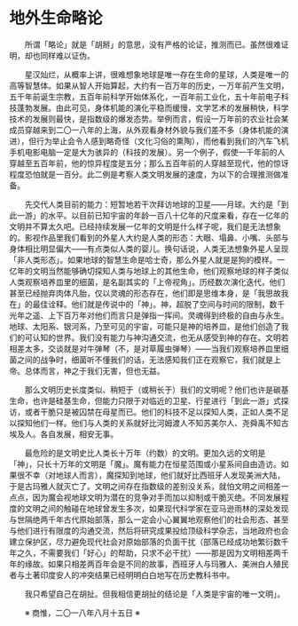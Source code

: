 # 地外生命略论

&emsp;&emsp;所谓「略论」就是「胡掰」的意思，没有严格的论证，推测而已。虽然很难证明，却也同样难以证伪。

&emsp;&emsp;星汉灿烂，从概率上讲，很难想象地球是唯一存在生命的星球，人类是唯一的高等智慧体。如果从智人开始算起，大约有一百万年的历史，一万年前产生文明，五千年前诞生宗教，五百年前科学开始体系化，一百年前工业化，五十年前电子科技蓬勃发展。由此可见，身体机能的演化平稳而缓慢，文学艺术的发展稍快，科学技术的发展则最快，是指数级的爆发态势。举例而言，假设一万年前的农业社会某成员穿越来到二〇一八年的上海，从外观看身材外貌与我们差不多（身体机能的演进），但行为举止会令人感到略奇怪（文化习俗的熏陶），而他看到我们的汽车飞机手机电影电脑一定是大为骇异的（科技的发展）。另一个例子，假使一千年前的人穿越至五百年前，他的惊异程度是五分；那么五百年前的人穿越至现代，他的惊讶程度恐怕就是一百分。此二例是考察人类文明发展的速度，为以下的合理推测做准备。

&emsp;&emsp;先交代人类目前的能力：短暂地若干次拜访地球的卫星——月球。大约是「到此一游」的水平。以目前已知宇宙的年龄一百八十亿年的尺度来看，存在一亿年的文明并不算太久吧。已经持续发展一亿年的文明是什么样子呢，我们是无法想象的。影视作品里我们看到的外星人大约是人类的形态：大眼、塌鼻、小嘴、头部与身体相比明显偏大——有点类似人类的婴儿。换句话说，人类无法想象外星人呈现「非人类形态」。如果地球的智慧生命是哈士奇，那么外星人就是是狗的模样。一亿年的文明当然能够确切探知人类与地球上的其他生命，他们观察地球的样子类似人类观察培养皿里的细菌，是名副其实的「上帝视角」。历经数次演化迭代，他们甚至已经抛弃肉体凡胎，仅以灵魂的形态存在，他们即是思维本身，是「我思故我在」的最佳诠释。他们就是传说中的「神」。神，超脱了空间与时间的限制，数千光年之遥、上下百万年对他们而言只是弹指一挥间。灵魂得到终极的自由与永生。地球、太阳系、银河系，乃至可见的宇宙，可能只是神的培养皿，是他们创造了我们的可认知的世界。我们没有能力与神沟通交流，也无从感受到神的存在。文明若相差太多，交谈就是对牛弹琴（不，是对草履虫弹琴）——当我们观察培养皿里细菌之间的战争时，细菌听不懂我们的话，无法感知我们正在观察它，我们就是上帝。总体而言，神之于我们无害，但也无益。

&emsp;&emsp;那么文明历史长度类似、稍短于（或稍长于）我们的文明呢？他们也许是碳基生命，也许是硅基生命，但能力只限于对临近的卫星、行星进行「到此一游」式探访，或者干脆只是被囚禁在母星而已。他们的科技不足以探知人类，正如人类不足以探知他们一样。他们与人类的关系就好比河姆渡人不知苏美尔人、尧舜禹不知古埃及人。各自发展，相安无事。

&emsp;&emsp;最危险的是文明史比人类长十万年（约数）的文明。更加久远的文明是「神」，只长十万年的文明是「魔」。魔有能力在恒星范围或小星系间自由造访。如果很不幸（对地球人而言），魔探知到地球，他们就好比西班牙人发现美洲大陆，于是古玛雅人就灭亡了。文明之间存在指数级的差别没关系，就怕文明之间相差一点点，因为魔会视地球文明为潜在的竞争对手而加以抑制或干脆灭绝。不同发展程度的文明之间的触碰在地球曾发生多次，如果现代科学家在亚马逊雨林的深处发现与世隔绝两千年古代原始部落，那么一定会小心翼翼地观察他们的社会形态、甚至与他们进行有限度的沟通交流，然后将研究成果投给顶级科学杂志，当地政府也会建立保护区，尽力避免现代社会对原始部落的负面干扰（部落已经成功地繁衍数千年之久，不需要我们「好心」的帮助，只求不必干扰）——那是因为文明相差两千年的缘故。如果只相差两百年会是不同的故事，西班牙人与玛雅人、美洲白人殖民者与土著印度安人的冲突结果已经明明白白地写在历史教科书中。

&emsp;&emsp;我只希望自己在胡扯。但我相信更胡扯的结论是「人类是宇宙的唯一文明」。

&emsp;&emsp;※ 商惟，二〇一八年八月十五日 ※